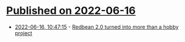 # [Published on 2022-06-16](index.md)

* [2022-06-16, 10:47:15](https://news.ycombinator.com/item?id=31764521) - [Redbean 2.0 turned into more than a hobby project](https://justine.lol/redbean2/)

